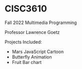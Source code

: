 # CISC3610
Fall 2022 Multimedia Programming

Professor Lawrence Goetz

Projects Included:

- Mars JavaScript Cartoon
- Butterfly Animation
- Fruit Bar chart
